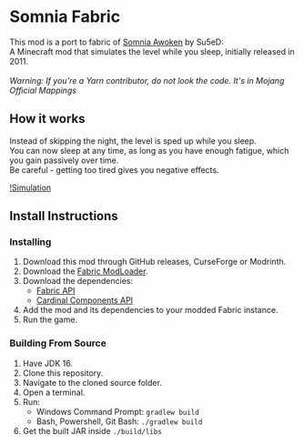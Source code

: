 # Somnia Fabric

This mod is a port to fabric of [Somnia Awoken](https://github.com/Su5eD/Somnia) by Su5eD:<br>
A Minecraft mod that simulates the level while you sleep, initially released in 2011.
<br>
<br>
*Warning: If you're a Yarn contributor, do not look the code. It's in Mojang Official Mappings*

## How it works
Instead of skipping the night, the level is sped up while you sleep.<br>
You can now sleep at any time, as long as you have enough fatigue, which you gain passively over time.<br>
Be careful - getting too tired gives you negative effects.

[!Simulation](./media/simulation_vid.mp4)

## Install Instructions

### Installing
1. Download this mod through GitHub releases, CurseForge or Modrinth.
2. Download the [Fabric ModLoader](https://fabricmc.net/use/).
3. Download the dependencies:
    * [Fabric API](https://www.curseforge.com/minecraft/mc-mods/fabric-api)
    * [Cardinal Components API](https://www.curseforge.com/minecraft/mc-mods/cardinal-components)
4. Add the mod and its dependencies to your modded Fabric instance.
5. Run the game.

### Building From Source
1. Have JDK 16.
2. Clone this repository.
3. Navigate to the cloned source folder.
4. Open a terminal.
5. Run:
    * Windows Command Prompt: `gradlew build`
    * Bash, Powershell, Git Bash: `./gradlew build`
6. Get the built JAR inside `./build/libs` 
